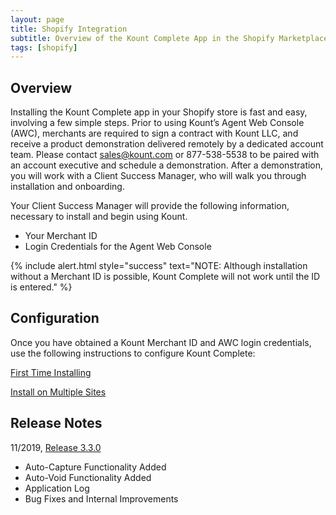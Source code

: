 ```yaml
---
layout: page
title: Shopify Integration
subtitle: Overview of the Kount Complete App in the Shopify Marketplace. 
tags: [shopify]
---
```


## Overview

Installing the Kount Complete app in your Shopify store is fast and easy, involving a few simple steps. Prior to using Kount’s Agent Web Console (AWC), merchants are required to sign a contract with Kount LLC, and receive a product demonstration delivered remotely by a dedicated account team. Please contact sales@kount.com or 877-538-5538 to be paired with an account executive and schedule a demonstration. After a demonstration, you will work with a Client Success Manager, who will walk you through installation and onboarding. 

Your Client Success Manager will provide the following information, necessary to install and begin using Kount.
* Your Merchant ID
* Login Credentials for the Agent Web Console

{% include alert.html style="success" text="NOTE: Although installation without a Merchant ID is possible, Kount Complete will not work until the ID is entered." %}

## Configuration

Once you have obtained a Kount Merchant ID and AWC login credentials, use the following instructions to configure Kount Complete:

 <a class="uk-button uk-badge uk-button-default uk-width-1-4" href="https://support.kount.com/hc/en-us/articles/360045269872">First Time Installing</a>

 <a class="uk-button uk-badge uk-button-default uk-width-1-4" href="https://support.kount.com/hc/en-us/articles/360045269852-Install-Kount-Complete-for-Multiple-Shopify-Stores">Install on Multiple Sites</a>
 
## Release Notes

11/2019, [Release 3.3.0](/docs/shopify-release-3.3.0)
* Auto-Capture Functionality Added
* Auto-Void Functionality Added
* Application Log
* Bug Fixes and Internal Improvements


